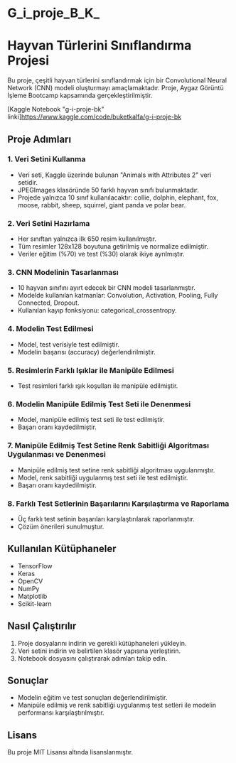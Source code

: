 # G_i_proje_B_K_
# Hayvan Türlerini Sınıflandırma Projesi

Bu proje, çeşitli hayvan türlerini sınıflandırmak için bir Convolutional Neural Network (CNN) modeli oluşturmayı amaçlamaktadır. Proje, Aygaz Görüntü İşleme Bootcamp kapsamında gerçekleştirilmiştir.

[Kaggle Notebook "g-i-proje-bk" linki]https://www.kaggle.com/code/buketkalfa/g-i-proje-bk

## Proje Adımları

### 1. Veri Setini Kullanma
- Veri seti, Kaggle üzerinde bulunan "Animals with Attributes 2" veri setidir.
- JPEGImages klasöründe 50 farklı hayvan sınıfı bulunmaktadır.
- Projede yalnızca 10 sınıf kullanılacaktır: collie, dolphin, elephant, fox, moose, rabbit, sheep, squirrel, giant panda ve polar bear.

### 2. Veri Setini Hazırlama
- Her sınıftan yalnızca ilk 650 resim kullanılmıştır.
- Tüm resimler 128x128 boyutuna getirilmiş ve normalize edilmiştir.
- Veriler eğitim (%70) ve test (%30) olarak ikiye ayrılmıştır.

### 3. CNN Modelinin Tasarlanması
- 10 hayvan sınıfını ayırt edecek bir CNN modeli tasarlanmıştır.
- Modelde kullanılan katmanlar: Convolution, Activation, Pooling, Fully Connected, Dropout.
- Kullanılan kayıp fonksiyonu: categorical_crossentropy.

### 4. Modelin Test Edilmesi
- Model, test verisiyle test edilmiştir.
- Modelin başarısı (accuracy) değerlendirilmiştir.

### 5. Resimlerin Farklı Işıklar ile Manipüle Edilmesi
- Test resimleri farklı ışık koşulları ile manipüle edilmiştir.

### 6. Modelin Manipüle Edilmiş Test Seti ile Denenmesi
- Model, manipüle edilmiş test seti ile test edilmiştir.
- Başarı oranı kaydedilmiştir.

### 7. Manipüle Edilmiş Test Setine Renk Sabitliği Algoritması Uygulanması ve Denenmesi
- Manipüle edilmiş test setine renk sabitliği algoritması uygulanmıştır.
- Model, renk sabitliği uygulanmış test seti ile test edilmiştir.
- Başarı oranı kaydedilmiştir.

### 8. Farklı Test Setlerinin Başarılarını Karşılaştırma ve Raporlama
- Üç farklı test setinin başarıları karşılaştırılarak raporlanmıştır.
- Çözüm önerileri sunulmuştur.

## Kullanılan Kütüphaneler
- TensorFlow
- Keras
- OpenCV
- NumPy
- Matplotlib
- Scikit-learn

## Nasıl Çalıştırılır
1. Proje dosyalarını indirin ve gerekli kütüphaneleri yükleyin.
2. Veri setini indirin ve belirtilen klasör yapısına yerleştirin.
3. Notebook dosyasını çalıştırarak adımları takip edin.

## Sonuçlar
- Modelin eğitim ve test sonuçları değerlendirilmiştir.
- Manipüle edilmiş ve renk sabitliği uygulanmış test setleri ile modelin performansı karşılaştırılmıştır.


## Lisans
Bu proje MIT Lisansı altında lisanslanmıştır.
